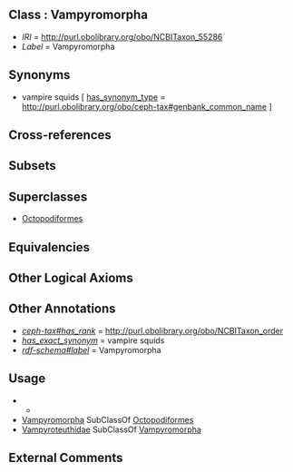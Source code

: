 
## Class : Vampyromorpha

 * *IRI* = http://purl.obolibrary.org/obo/NCBITaxon_55286
 * *Label* = Vampyromorpha

## Synonyms

 * vampire squids [ [has_synonym_type](../../pe/oboInOwl#hasSynonymType.md) = http://purl.obolibrary.org/obo/ceph-tax#genbank_common_name ]

## Cross-references


## Subsets


## Superclasses

 * [Octopodiformes](../../NCBITaxon/51/NCBITaxon_215451.md)

## Equivalencies


## Other Logical Axioms


## Other Annotations

 * *[ceph-tax#has_rank](../../ceph-tax#has/nk/ceph-tax#has_rank.md)* = http://purl.obolibrary.org/obo/NCBITaxon_order
 * *[has_exact_synonym](../../ym/oboInOwl#hasExactSynonym.md)* = vampire squids
 * *[rdf-schema#label](../../el/rdf-schema#label.md)* = Vampyromorpha

## Usage

 * -
 * [Vampyromorpha](../../NCBITaxon/86/NCBITaxon_55286.md) SubClassOf [Octopodiformes](../../NCBITaxon/51/NCBITaxon_215451.md)
 * [Vampyroteuthidae](../../NCBITaxon/70/NCBITaxon_126370.md) SubClassOf [Vampyromorpha](../../NCBITaxon/86/NCBITaxon_55286.md)

## External Comments

